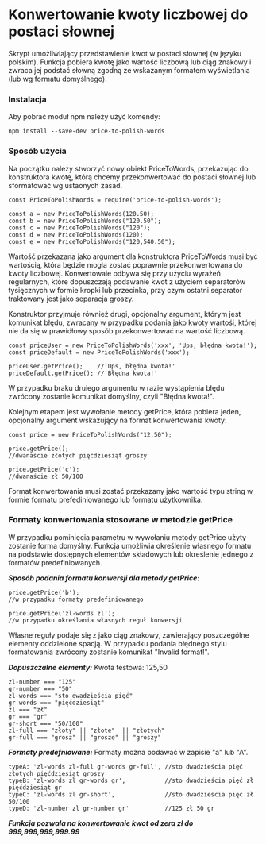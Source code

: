 # Konwertowanie kwoty liczbowej do postaci słownej

Skrypt umożliwiający przedstawienie kwot w postaci słownej (w języku polskim). Funkcja pobiera kwotę jako wartość liczbową lub ciąg znakowy i zwraca jej podstać słowną zgodną ze wskazanym formatem wyświetlania (lub wg formatu domyślnego).

### Instalacja
Aby pobrać moduł npm należy użyć komendy:
```
npm install --save-dev price-to-polish-words
```

### Sposób użycia
Na początku należy stworzyć nowy obiekt PriceToWords, przekazując do konstruktora kwotę, którą chcemy przekonwertować do postaci słownej lub sformatować wg ustaonych zasad.
```
const PriceToPolishWords = require('price-to-polish-words');

const a = new PriceToPolishWords(120.50);
const b = new PriceToPolishWords("120.50");
const c = new PriceToPolishWords("120");
const d = new PriceToPolishWords(120);
const e = new PriceToPolishWords("120,540.50");
```
Wartość przekazana jako argument dla konstruktora PriceToWords musi być wartością, która będzie mogła zostać poprawnie przekonwertowana do kwoty liczbowej. Konwertowaie odbywa się przy użyciu wyrażeń regularnych, które dopuszczają podawanie kwot z użyciem separatorów tysięcznych w formie kropki lub przecinka, przy czym ostatni separator traktowany jest jako separacja groszy.

Konstruktor przyjmuje również drugi, opcjonalny argument, którym jest komunikat błędu, zwracany w przypadku podania jako kwoty wartośi, której nie da się w prawidłowy sposób przekonwertować na wartość liczbową.
```
const priceUser = new PriceToPolishWords('xxx', 'Ups, błędna kwota!');
const priceDefault = new PriceToPolishWords('xxx');

priceUser.getPrice();    //'Ups, błędna kwota!'
priceDefault.getPrice(); //'Błędna kwota!'
```
W przypadku braku druiego argumentu w razie wystąpienia błędu zwrócony zostanie komunikat domyślny, czyli "Błędna kwota!".


Kolejnym etapem jest wywołanie metody getPrice, która pobiera jeden, opcjonalny argument wskazujący na format konwertowania kwoty:
```
const price = new PriceToPolishWords("12,50");

price.getPrice(); 
//dwanaście złotych pięćdziesiąt groszy

price.getPrice('c');
//dwanaście zł 50/100
```
Format konwertowania musi zostać przekazany jako wartość typu string w formie formatu prefediniowanego lub formatu użytkownika.

### Formaty konwertowania stosowane w metodzie getPrice
W przypadku pominięcia parametru w wywołaniu metody getPrice użyty zostanie forma domyślny. Funkcja umożliwia określenie własnego formatu na podstawie dostępnych elementów składowych lub określenie jednego z formatów predefiniowanych.

***Sposób podania formatu konwersji dla metody getPrice:***
```
price.getPrice('b'); 
//w przypadku formaty predefiniowanego

price.getPrice('zl-words zl');
//w przypadku określania własnych reguł konwersji
```
Własne reguły podaje się z jako ciąg znakowy, zawierający poszczególne elementy oddzielone spacją. W przypadku podania błędnego stylu formatowania zwrócony zostanie komunikat "Invalid format!".

***Dopuszczalne elementy:***
Kwota testowa: 125,50
```
zl-number === "125"
gr-number === "50"
zl-words === "sto dwadzieścia pięć"
gr-words === "pięćdziesiąt"
zl === "zł"
gr === "gr"
gr-short === "50/100"
zl-full === "złoty" || "złote"  || "złotych"
gr-full === "grosz" || "grosze" || "groszy"
```

***Formaty predefniowane:***
Formaty można podawać w zapisie "a" lub "A".
```
typeA: 'zl-words zl-full gr-words gr-full', //sto dwadzieścia pięć złotych pięćdziesiąt groszy
typeB: 'zl-words zl gr-words gr',           //sto dwadzieścia pięć zł pięćdziesiąt gr
typeC: 'zl-words zl gr-short',              //sto dwadzieścia pięć zł 50/100
typeD: 'zl-number zl gr-number gr'          //125 zł 50 gr
```

***Funkcja pozwala na konwertowanie kwot od zera zł do 999,999,999,999.99***